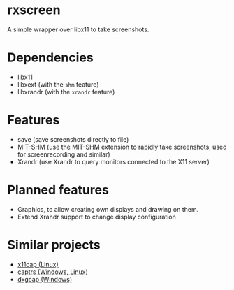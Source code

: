 # rxscreen
A simple wrapper over libx11 to take screenshots.

# Dependencies
- libx11
- libxext (with the `shm` feature)
- libxrandr (with the `xrandr` feature)

# Features
* save (save screenshots directly to file)
* MIT-SHM (use the MIT-SHM extension to rapidly take screenshots, used for screenrecording and similar)
* Xrandr (use Xrandr to query monitors connected to the X11 server)

# Planned features
* Graphics, to allow creating own displays and drawing on them.
* Extend Xrandr support to change display configuration

# Similar projects
* [x11cap (Linux)](https://github.com/bryal/X11Cap)
* [captrs (Windows, Linux)](https://github.com/bryal/captrs)
* [dxgcap (Windows)](https://github.com/bryal/dxgcap-rs)

